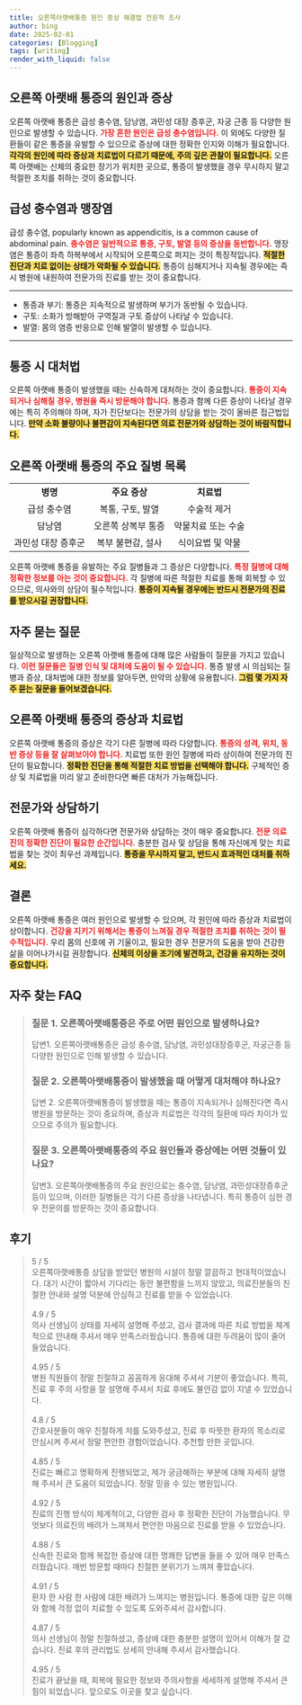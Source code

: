 ```yaml
---
title: 오른쪽아랫배통증 원인 증상 해결법 전문적 조사
author: bing
date: 2025-02-01
categories: [Blogging]
tags: [writing]
render_with_liquid: false
---
```



<h2 id='오른쪽아랫배통증의원인과증상'>오른쪽 아랫배 통증의 원인과 증상</h2>

<p>오른쪽 아랫배 통증은 급성 충수염, 담낭염, 과민성 대장 증후군, 자궁 근종 등 다양한 원인으로 발생할 수 있습니다. <b><span style="color: #ee2323;">가장 흔한 원인은 급성 충수염입니다.</span></b> 이 외에도 다양한 질환들이 같은 통증을 유발할 수 있으므로 증상에 대한 정확한 인지와 이해가 필요합니다. <b><span style="background-color: #ffe066;">각각의 원인에 따라 증상과 치료법이 다르기 때문에, 주의 깊은 관찰이 필요합니다.</span></b> 오른쪽 아랫배는 신체의 중요한 장기가 위치한 곳으로, 통증이 발생했을 경우 무시하지 말고 적절한 조치를 취하는 것이 중요합니다.</p>

<h2 id='급성충수염-맹장염'>급성 충수염과 맹장염</h2>

<p>급성 충수염, popularly known as appendicitis, is a common cause of abdominal pain. <b><span style="color: #ee2323;">충수염은 일반적으로 통증, 구토, 발열 등의 증상을 동반합니다.</span></b> 맹장염은 통증이 좌측 하복부에서 시작되어 오른쪽으로 퍼지는 것이 특징적입니다. <b><span style="background-color: #ffe066;">적절한 진단과 치료 없이는 상태가 악화될 수 있습니다.</span></b> 통증이 심해지거나 지속될 경우에는 즉시 병원에 내원하여 전문가의 진료를 받는 것이 중요합니다. </p>

<hr />

<ul>
    <li>통증과 부기: 통증은 지속적으로 발생하며 부기가 동반될 수 있습니다.</li>
    <li>구토: 소화가 방해받아 구역질과 구토 증상이 나타날 수 있습니다.</li>
    <li>발열: 몸의 염증 반응으로 인해 발열이 발생할 수 있습니다.</li>
</ul>

<hr />

<h2 id='통증시대처법'>통증 시 대처법</h2>

<p>오른쪽 아랫배 통증이 발생했을 때는 신속하게 대처하는 것이 중요합니다. <b><span style="color: #ee2323;">통증이 지속되거나 심해질 경우, 병원을 즉시 방문해야 합니다.</span></b> 통증과 함께 다른 증상이 나타날 경우에는 특히 주의해야 하며, 자가 진단보다는 전문가의 상담을 받는 것이 올바른 접근법입니다. <b><span style="background-color: #ffe066;">만약 소화 불량이나 불편감이 지속된다면 의료 전문가와 상담하는 것이 바람직합니다.</span></b> </p>

<h2 id='주요질병리스트'>오른쪽 아랫배 통증의 주요 질병 목록</h2>

<table>
    <tr>
        <td style="text-align: center; height: 17px;"><b>병명</b></td>
        <td style="text-align: center; height: 17px;"><b>주요 증상</b></td>
        <td style="text-align: center; height: 17px;"><b>치료법</b></td>
    </tr>
    <tr>
        <td style="text-align: center; height: 17px;">급성 충수염</td>
        <td style="text-align: center; height: 17px;">복통, 구토, 발열</td>
        <td style="text-align: center; height: 17px;">수술적 제거</td>
    </tr>
    <tr>
        <td style="text-align: center; height: 17px;">담낭염</td>
        <td style="text-align: center; height: 17px;">오른쪽 상복부 통증</td>
        <td style="text-align: center; height: 17px;">약물치료 또는 수술</td>
    </tr>
    <tr>
        <td style="text-align: center; height: 17px;">과민성 대장 증후군</td>
        <td style="text-align: center; height: 17px;">복부 불편감, 설사</td>
        <td style="text-align: center; height: 17px;">식이요법 및 약물</td>
    </tr>
</table>

<p>오른쪽 아랫배 통증을 유발하는 주요 질병들과 그 증상은 다양합니다. <b><span style="color: #ee2323;">특정 질병에 대해 정확한 정보를 아는 것이 중요합니다.</span></b> 각 질병에 따른 적절한 치료를 통해 회복할 수 있으므로, 의사와의 상담이 필수적입니다. <b><span style="background-color: #ffe066;">통증이 지속될 경우에는 반드시 전문가의 진료를 받으시길 권장합니다.</span></b></p>

<h2 id='자주묻는질문'>자주 묻는 질문</h2>

<p>일상적으로 발생하는 오른쪽 아랫배 통증에 대해 많은 사람들이 질문을 가지고 있습니다. <b><span style="color: #ee2323;">이런 질문들은 질병 인식 및 대처에 도움이 될 수 있습니다.</span></b> 통증 발생 시 의심되는 질병과 증상, 대처법에 대한 정보를 알아두면, 만약의 상황에 유용합니다. <b><span style="background-color: #ffe066;">그럼 몇 가지 자주 묻는 질문을 들어보겠습니다.</span></b></p>

<h2 id='증상과치료법'>오른쪽 아랫배 통증의 증상과 치료법</h2>

<p>오른쪽 아랫배 통증의 증상은 각기 다른 질병에 따라 다양합니다. <b><span style="color: #ee2323;">통증의 성격, 위치, 동반 증상 등을 잘 살펴보아야 합니다.</span></b> 치료법 또한 원인 질병에 따라 상이하여 전문가의 진단이 필요합니다. <b><span style="background-color: #ffe066;">정확한 진단을 통해 적절한 치료 방법을 선택해야 합니다.</span></b> 구체적인 증상 및 치료법을 미리 알고 준비한다면 빠른 대처가 가능해집니다.</p>

<h2 id='전문가와상담하기'>전문가와 상담하기</h2>

<p>오른쪽 아랫배 통증이 심각하다면 전문가와 상담하는 것이 매우 중요합니다. <b><span style="color: #ee2323;">전문 의료진의 정확한 진단이 필요한 순간입니다.</span></b> 충분한 검사 및 상담을 통해 자신에게 맞는 치료법을 찾는 것이 최우선 과제입니다. <b><span style="background-color: #ffe066;">통증을 무시하지 말고, 반드시 효과적인 대처를 취하세요.</span></b></p>

<h2 id='결론'>결론</h2>

<p>오른쪽 아랫배 통증은 여러 원인으로 발생할 수 있으며, 각 원인에 따라 증상과 치료법이 상이합니다. <b><span style="color: #ee2323;">건강을 지키기 위해서는 통증이 느껴질 경우 적절한 조치를 취하는 것이 필수적입니다.</span></b> 우리 몸의 신호에 귀 기울이고, 필요한 경우 전문가의 도움을 받아 건강한 삶을 이어나가시길 권장합니다. <b><span style="background-color: #ffe066;">신체의 이상을 조기에 발견하고, 건강을 유지하는 것이 중요합니다.</span></b></p>


<h2 id='자주_찾는_FAQ'>자주 찾는 FAQ</h2>
<div itemscope="" itemtype="https://schema.org/FAQPage"> 
<blockquote> 
<div itemscope="" itemprop="mainEntity" itemtype="https://schema.org/Question"> 
<h3 itemprop="name">질문 1. 오른쪽아랫배통증은 주로 어떤 원인으로 발생하나요?</h3> 
<div itemscope="" itemprop="acceptedAnswer" itemtype="https://schema.org/Answer"> 
<span itemprop="text"> 
<p>답변1. 오른쪽아랫배통증은 급성 충수염, 담낭염, 과민성대장증후군, 자궁근종 등 다양한 원인으로 인해 발생할 수 있습니다.</p> 
</span> 
</div> 
</div> 

<div itemscope="" itemprop="mainEntity" itemtype="https://schema.org/Question"> 
<h3 itemprop="name">질문 2. 오른쪽아랫배통증이 발생했을 때 어떻게 대처해야 하나요?</h3> 
<div itemscope="" itemprop="acceptedAnswer" itemtype="https://schema.org/Answer"> 
<span itemprop="text"> 
<p>답변 2. 오른쪽아랫배통증이 발생했을 때는 통증이 지속되거나 심해진다면 즉시 병원을 방문하는 것이 중요하며, 증상과 치료법은 각각의 질환에 따라 차이가 있으므로 주의가 필요합니다.</p> 
</span> 
</div> 
</div> 

<div itemscope="" itemprop="mainEntity" itemtype="https://schema.org/Question"> 
<h3 itemprop="name">질문 3. 오른쪽아랫배통증의 주요 원인들과 증상에는 어떤 것들이 있나요?</h3> 
<div itemscope="" itemprop="acceptedAnswer" itemtype="https://schema.org/Answer"> 
<span itemprop="text"> 
<p>답변3. 오른쪽아랫배통증의 주요 원인으로는 충수염, 담낭염, 과민성대장증후군 등이 있으며, 이러한 질병들은 각기 다른 증상을 나타냅니다. 특히 통증이 심한 경우 전문의를 방문하는 것이 중요합니다.</p> 
</span> 
</div> 
</div> 

</blockquote> 
</div>
<h2 id='후기'>후기</h2>
<div itemscope itemtype="https://schema.org/Product">
  <blockquote>
  <div itemprop="review" itemscope itemtype="https://schema.org/Review">
      <div itemprop="reviewRating" itemscope itemtype="https://schema.org/Rating"> <span itemprop="ratingValue">5</span> / <span itemprop="bestRating">5</span> </div>
      <span itemprop="reviewBody">오른쪽아랫배통증 상담을 받았던 병원의 시설이 정말 깔끔하고 현대적이었습니다. 대기 시간이 짧아서 기다리는 동안 불편함을 느끼지 않았고, 의료진분들의 친절한 안내와 설명 덕분에 안심하고 진료를 받을 수 있었습니다.</span>
  </div>
  <br>
  <div itemprop="review" itemscope itemtype="https://schema.org/Review">
      <div itemprop="reviewRating" itemscope itemtype="https://schema.org/Rating"> <span itemprop="ratingValue">4.9</span> / <span itemprop="bestRating">5</span> </div>
      <span itemprop="reviewBody">의사 선생님이 상태를 자세히 설명해 주셨고, 검사 결과에 따른 치료 방법을 체계적으로 안내해 주셔서 매우 만족스러웠습니다. 통증에 대한 두려움이 많이 줄어들었습니다.</span>
  </div>
  <br>
  <div itemprop="review" itemscope itemtype="https://schema.org/Review">
      <div itemprop="reviewRating" itemscope itemtype="https://schema.org/Rating"> <span itemprop="ratingValue">4.95</span> / <span itemprop="bestRating">5</span> </div>
      <span itemprop="reviewBody">병원 직원들이 정말 친절하고 꼼꼼하게 응대해 주셔서 기분이 좋았습니다. 특히, 진료 후 주의 사항을 잘 설명해 주셔서 치료 후에도 불안감 없이 지낼 수 있었습니다.</span>
  </div>
  <br>
  <div itemprop="review" itemscope itemtype="https://schema.org/Review">
      <div itemprop="reviewRating" itemscope itemtype="https://schema.org/Rating"> <span itemprop="ratingValue">4.8</span> / <span itemprop="bestRating">5</span> </div>
      <span itemprop="reviewBody">간호사분들이 매우 친절하게 저를 도와주셨고, 진료 후 따뜻한 환자의 목소리로 안심시켜 주셔서 정말 편안한 경험이었습니다. 추천할 만한 곳입니다.</span>
  </div>
  <br>
  <div itemprop="review" itemscope itemtype="https://schema.org/Review">
      <div itemprop="reviewRating" itemscope itemtype="https://schema.org/Rating"> <span itemprop="ratingValue">4.85</span> / <span itemprop="bestRating">5</span> </div>
      <span itemprop="reviewBody">진료는 빠르고 명확하게 진행되었고, 제가 궁금해하는 부분에 대해 자세히 설명해 주셔서 큰 도움이 되었습니다. 정말 믿을 수 있는 병원입니다.</span>
  </div>
  <br>
  <div itemprop="review" itemscope itemtype="https://schema.org/Review">
      <div itemprop="reviewRating" itemscope itemtype="https://schema.org/Rating"> <span itemprop="ratingValue">4.92</span> / <span itemprop="bestRating">5</span> </div>
      <span itemprop="reviewBody">진료의 진행 방식이 체계적이고, 다양한 검사 후 정확한 진단이 가능했습니다. 무엇보다 의료진의 배려가 느껴져서 편안한 마음으로 진료를 받을 수 있었습니다.</span>
  </div>
  <br>
  <div itemprop="review" itemscope itemtype="https://schema.org/Review">
      <div itemprop="reviewRating" itemscope itemtype="https://schema.org/Rating"> <span itemprop="ratingValue">4.88</span> / <span itemprop="bestRating">5</span> </div>
      <span itemprop="reviewBody">신속한 진료와 함께 복잡한 증상에 대한 명쾌한 답변을 들을 수 있어 매우 만족스러웠습니다. 매번 방문할 때마다 친절한 분위기가 느껴져 좋았습니다.</span>
  </div>
  <br>
  <div itemprop="review" itemscope itemtype="https://schema.org/Review">
      <div itemprop="reviewRating" itemscope itemtype="https://schema.org/Rating"> <span itemprop="ratingValue">4.91</span> / <span itemprop="bestRating">5</span> </div>
      <span itemprop="reviewBody">환자 한 사람 한 사람에 대한 배려가 느껴지는 병원입니다. 통증에 대한 깊은 이해와 함께 걱정 없이 치료할 수 있도록 도와주셔서 감사합니다.</span>
  </div>
  <br>
  <div itemprop="review" itemscope itemtype="https://schema.org/Review">
      <div itemprop="reviewRating" itemscope itemtype="https://schema.org/Rating"> <span itemprop="ratingValue">4.87</span> / <span itemprop="bestRating">5</span> </div>
      <span itemprop="reviewBody">의사 선생님이 정말 친절하셨고, 증상에 대한 충분한 설명이 있어서 이해가 잘 갔습니다. 진료 후의 관리법도 상세히 안내해 주셔서 감사했습니다.</span>
  </div>
  <br>
  <div itemprop="review" itemscope itemtype="https://schema.org/Review">
      <div itemprop="reviewRating" itemscope itemtype="https://schema.org/Rating"> <span itemprop="ratingValue">4.95</span> / <span itemprop="bestRating">5</span> </div>
      <span itemprop="reviewBody">진료가 끝났을 때, 회복에 필요한 정보와 주의사항을 세세하게 설명해 주셔서 큰 힘이 되었습니다. 앞으로도 이곳을 찾고 싶습니다.</span>
  </div>
  </blockquote>
</div>
